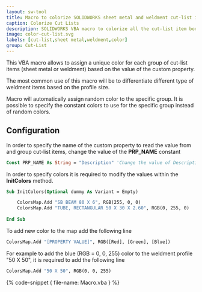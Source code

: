 ```yaml
---
layout: sw-tool
title: Macro to colorize SOLIDWORKS sheet metal and weldment cut-list items
caption: Colorize Cut Lists
description: SOLIDWORKS VBA macro to colorize all the cut-list item bodies (sheet metal and weldments) based on the value of the custom property
image: color-cut-list.svg
labels: [cut-list,sheet metal,weldment,color]
group: Cut-List
---
```

This VBA macro allows to assign a unique color for each group of cut-list items (sheet metal or weldment) based on the value of the custom property.

The most common use of this macro will be to differentiate different type of weldment items based on the profile size.

Macro will automatically assign random color to the specific group. It is possible to specify the constant colors to use for the specific group instead of random colors.

## Configuration

In order to specify the name of the custom property to read the value from and group cut-list items, change the value of the **PRP_NAME** constant

~~~ vb
Const PRP_NAME As String = "Description" 'Change the value of Description to select different custom property
~~~

In order to specify colors it is required to modify the values within the **InitColors** method.

~~~ vb
Sub InitColors(Optional dummy As Variant = Empty)

    ColorsMap.Add "SB BEAM 80 X 6", RGB(255, 0, 0)
    ColorsMap.Add "TUBE, RECTANGULAR 50 X 30 X 2.60", RGB(0, 255, 0)
    
End Sub
~~~

To add new color to the map add the following line

~~~ vb
ColorsMap.Add "[PROPERTY VALUE]", RGB([Red], [Green], [Blue])
~~~

For example to add the blue (RGB = 0, 0, 255) color to the weldment profile "50 X 50", it is required to add the following line

~~~ vb
ColorsMap.Add "50 X 50", RGB(0, 0, 255)
~~~

{% code-snippet { file-name: Macro.vba } %}
